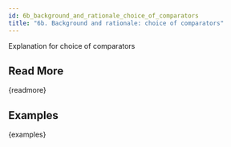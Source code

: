 ```yaml
---
id: 6b_background_and_rationale_choice_of_comparators
title: "6b. Background and rationale: choice of comparators"
---
```

Explanation for choice of comparators

## Read More

{readmore}

## Examples

{examples}
